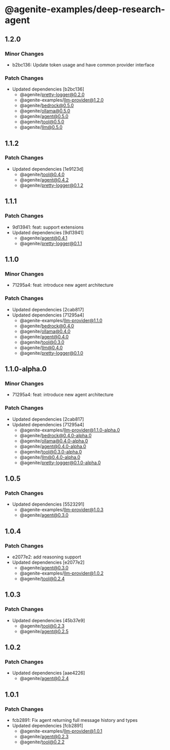 # @agenite-examples/deep-research-agent

## 1.2.0

### Minor Changes

- b2bc136: Update token usage and have common provider interface

### Patch Changes

- Updated dependencies [b2bc136]
  - @agenite/pretty-logger@0.2.0
  - @agenite-examples/llm-provider@1.2.0
  - @agenite/bedrock@0.5.0
  - @agenite/ollama@0.5.0
  - @agenite/agent@0.5.0
  - @agenite/tool@0.5.0
  - @agenite/llm@0.5.0

## 1.1.2

### Patch Changes

- Updated dependencies [1e9123d]
  - @agenite/tool@0.4.0
  - @agenite/agent@0.4.2
  - @agenite/pretty-logger@0.1.2

## 1.1.1

### Patch Changes

- 9d13941: feat: support extensions
- Updated dependencies [9d13941]
  - @agenite/agent@0.4.1
  - @agenite/pretty-logger@0.1.1

## 1.1.0

### Minor Changes

- 71295a4: feat: introduce new agent architecture

### Patch Changes

- Updated dependencies [2cab817]
- Updated dependencies [71295a4]
  - @agenite-examples/llm-provider@1.1.0
  - @agenite/bedrock@0.4.0
  - @agenite/ollama@0.4.0
  - @agenite/agent@0.4.0
  - @agenite/tool@0.3.0
  - @agenite/llm@0.4.0
  - @agenite/pretty-logger@0.1.0

## 1.1.0-alpha.0

### Minor Changes

- 71295a4: feat: introduce new agent architecture

### Patch Changes

- Updated dependencies [2cab817]
- Updated dependencies [71295a4]
  - @agenite-examples/llm-provider@1.1.0-alpha.0
  - @agenite/bedrock@0.4.0-alpha.0
  - @agenite/ollama@0.4.0-alpha.0
  - @agenite/agent@0.4.0-alpha.0
  - @agenite/tool@0.3.0-alpha.0
  - @agenite/llm@0.4.0-alpha.0
  - @agenite/pretty-logger@0.1.0-alpha.0

## 1.0.5

### Patch Changes

- Updated dependencies [5523291]
  - @agenite-examples/llm-provider@1.0.3
  - @agenite/agent@0.3.0

## 1.0.4

### Patch Changes

- e2077e2: add reasoning support
- Updated dependencies [e2077e2]
  - @agenite/agent@0.3.0
  - @agenite-examples/llm-provider@1.0.2
  - @agenite/tool@0.2.4

## 1.0.3

### Patch Changes

- Updated dependencies [45b37e9]
  - @agenite/tool@0.2.3
  - @agenite/agent@0.2.5

## 1.0.2

### Patch Changes

- Updated dependencies [aae4226]
  - @agenite/agent@0.2.4

## 1.0.1

### Patch Changes

- fcb2891: Fix agent returning full message history and types
- Updated dependencies [fcb2891]
  - @agenite-examples/llm-provider@1.0.1
  - @agenite/agent@0.2.3
  - @agenite/tool@0.2.2
